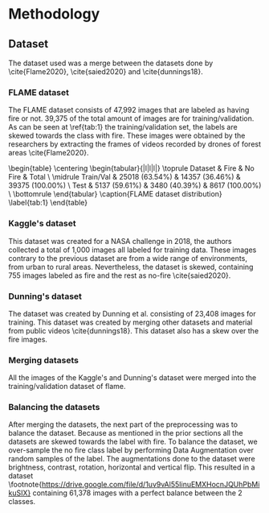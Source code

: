 # Methodology

## Dataset

The dataset used was a merge between the datasets done by \cite{Flame2020}, \cite{saied2020} and \cite{dunnings18}.

### FLAME dataset

The FLAME dataset consists of 47,992 images that are labeled as having fire or not. 39,375 of the total amount of images are for training/validation. As can be seen at \ref{tab:1} the training/validation set, the labels are skewed towards the class with fire. These images were obtained by the researchers by extracting the frames of videos recorded by drones of forest areas \cite{Flame2020}.

\begin{table}
\centering
\begin{tabular}{|l|l|l|}
\toprule
Dataset & Fire & No Fire & Total \\
\midrule
Train/Val & 25018 (63.54\%) & 14357 (36.46\%) & 39375 (100.00\%) \\
Test & 5137 (59.61\%) & 3480 (40.39\%) & 8617 (100.00\%) \\
\bottomrule
\end{tabular}
\caption{FLAME dataset distribution}
\label{tab:1}
\end{table}

### Kaggle's dataset

This dataset was created for a NASA challenge in 2018, the authors collected a total of 1,000 images all labeled for training data. These images contrary to the previous dataset are from a wide range of environments, from urban to rural areas. Nevertheless, the dataset is skewed, containing 755 images labeled as fire and the rest as no-fire \cite{saied2020}.

### Dunning's dataset

The dataset was created by Dunning et al. consisting of 23,408 images for training. This dataset was created by merging other datasets and material from public videos \cite{dunnings18}. This dataset also has a skew over the fire images.

### Merging datasets

All the images of the Kaggle's and Dunning's dataset were merged into the training/validation dataset of flame.

### Balancing the datasets

After merging the datasets, the next part of the preprocessing was to balance the dataset. Because as mentioned in the prior sections all the datasets are skewed towards the label with fire. To balance the dataset, we over-sample the no fire class label by performing Data Augmentation over random samples of the label. The augmentations done to the dataset were brightness, contrast, rotation, horizontal and vertical flip. This resulted in a dataset \footnote{https://drive.google.com/file/d/1uv9vAl55IinuEMXHocnJQUhPbMikuSIX} containing 61,378 images with a perfect balance between the 2 classes.
